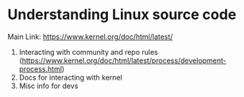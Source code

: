 # Understanding Linux source code

Main Link:
https://www.kernel.org/doc/html/latest/

1. Interacting with community and repo rules (https://www.kernel.org/doc/html/latest/process/development-process.html)
2. Docs for interacting with kernel
3. Misc info for devs
